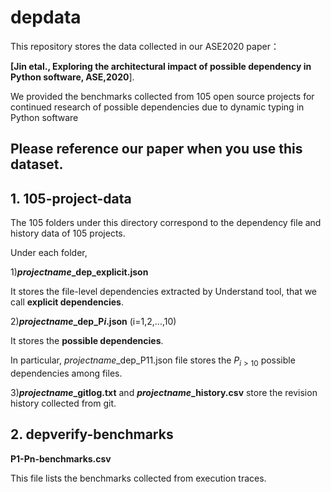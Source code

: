 # depdata

This repository stores the data collected in our ASE2020 paper：

**[Jin etal., Exploring the architectural impact of possible dependency in Python software, ASE,2020**].

We provided the benchmarks collected from 105 open source projects for continued research of possible dependencies due to dynamic typing in Python software

## Please reference our paper when you use this dataset.




## 1. 105-project-data

The 105 folders under this directory correspond to the dependency file and history data of 105 projects.

Under each folder,

1)**$projectname$_dep_explicit.json** 

It stores the file-level dependencies extracted by Understand tool, that we call **explicit dependencies**.

2)**$projectname$_dep_P$i$.json** (i=1,2,...,10) 

It stores the  **possible dependencies**.

In particular,  $projectname$_dep_P11.json file stores the $P_{i>10}$ possible dependencies among files. 

3)**$projectname$_gitlog.txt** and **$projectname$_history.csv** store the revision history collected from git.



## 2. depverify-benchmarks

**P1-Pn-benchmarks.csv** 

This file lists the benchmarks collected from execution traces.
 
